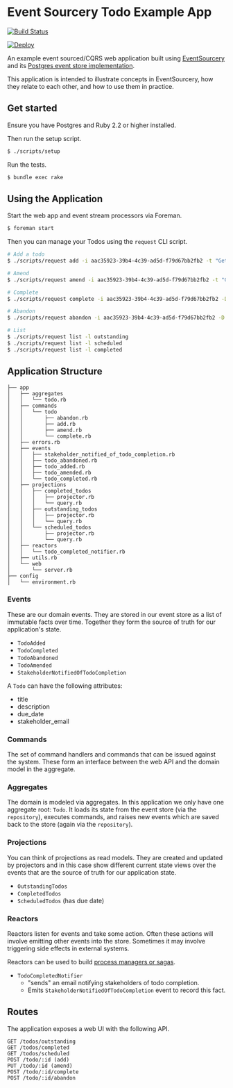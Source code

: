 # Event Sourcery Todo Example App

[![Build Status](https://travis-ci.org/envato/event_sourcery_todo_app.svg?branch=master)](https://travis-ci.org/envato/event_sourcery_todo_app)

[![Deploy](https://www.herokucdn.com/deploy/button.svg)](https://heroku.com/deploy)

An example event sourced/CQRS web application built using [EventSourcery](https://github.com/envato/event_sourcery) and its [Postgres event store implementation](https://github.com/envato/event_sourcery-postgres).

This application is intended to illustrate concepts in EventSourcery, how they relate to each other, and how to use them in practice.

## Get started

Ensure you have Postgres and Ruby 2.2 or higher installed.

Then run the setup script.

```sh
$ ./scripts/setup
```

Run the tests.

```sh
$ bundle exec rake
```

## Using the Application

Start the web app and event stream processors via Foreman.

```sh
$ foreman start
```

Then you can manage your Todos using the `request` CLI script.

```sh
# Add a todo
$ ./scripts/request add -i aac35923-39b4-4c39-ad5d-f79d67bb2fb2 -t "Get to the chopper" -d "It's in the trees" -s dillon@cia.gov -D 2017-01-01

# Amend
$ ./scripts/request amend -i aac35923-39b4-4c39-ad5d-f79d67bb2fb2 -t "Get to the chopper, NOW!"

# Complete
$ ./scripts/request complete -i aac35923-39b4-4c39-ad5d-f79d67bb2fb2 -D 2017-01-01

# Abandon
$ ./scripts/request abandon -i aac35923-39b4-4c39-ad5d-f79d67bb2fb2 -D 2017-01-01

# List
$ ./scripts/request list -l outstanding
$ ./scripts/request list -l scheduled
$ ./scripts/request list -l completed
```

## Application Structure

```
├── app
│   ├── aggregates
│   │   └── todo.rb
│   ├── commands
│   │   └── todo
│   │       ├── abandon.rb
│   │       ├── add.rb
│   │       ├── amend.rb
│   │       └── complete.rb
│   ├── errors.rb
│   ├── events
│   │   ├── stakeholder_notified_of_todo_completion.rb
│   │   ├── todo_abandoned.rb
│   │   ├── todo_added.rb
│   │   ├── todo_amended.rb
│   │   └── todo_completed.rb
│   ├── projections
│   │   ├── completed_todos
│   │   │   ├── projector.rb
│   │   │   └── query.rb
│   │   ├── outstanding_todos
│   │   │   ├── projector.rb
│   │   │   └── query.rb
│   │   └── scheduled_todos
│   │       ├── projector.rb
│   │       └── query.rb
│   ├── reactors
│   │   └── todo_completed_notifier.rb
│   ├── utils.rb
│   └── web
│       └── server.rb
├── config
│   └── environment.rb
```

### Events

These are our domain events. They are stored in our event store as a list of immutable facts over time. Together they form the source of truth for our application's state.

- `TodoAdded`
- `TodoCompleted`
- `TodoAbandoned`
- `TodoAmended`
- `StakeholderNotifiedOfTodoCompletion`

A `Todo` can have the following attributes:

- title
- description
- due_date
- stakeholder_email

### Commands

The set of command handlers and commands that can be issued against the system. These form an interface between the web API and the domain model in the aggregate.

### Aggregates

The domain is modeled via aggregates. In this application we only have one aggregate root: `Todo`. It loads its state from the event store (via the `repository`), executes commands, and raises new events which are saved back to the store (again via the `repository`).

### Projections

You can think of projections as read models. They are created and updated by projectors and in this case show different current state views over the events that are the source of truth for our application state.

- `OutstandingTodos`
- `CompletedTodos`
- `ScheduledTodos` (has due date)

### Reactors

Reactors listen for events and take some action. Often these actions will involve emitting other events into the store. Sometimes it may involve triggering side effects in external systems.

Reactors can be used to build [process managers or sagas](https://msdn.microsoft.com/en-us/library/jj591569.aspx).

- `TodoCompletedNotifier`
  - "sends" an email notifying stakeholders of todo completion.
  - Emits `StakeholderNotifiedOfTodoCompletion` event to record this fact.

## Routes

The application exposes a web UI with the following API.

```
GET /todos/outstanding
GET /todos/completed
GET /todos/scheduled
POST /todo/:id (add)
PUT /todo/:id (amend)
POST /todo/:id/complete
POST /todo/:id/abandon
```
